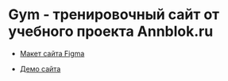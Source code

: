 # Gym - тренировочный сайт от учебного проекта Annblok.ru

* [Макет сайта Figma](https://www.figma.com/file/5OAyrX6NIcXLHh5gqbIEWJ/%D0%9C%D0%B0%D0%BA%D0%B5%D1%82-%D0%B4%D0%BB%D1%8F-%D0%BA%D1%83%D1%80%D1%81%D0%B0-Frontend-Blok?node-id=0%3A1)

* [Демо сайта]()